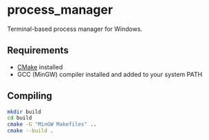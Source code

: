 # process_manager
Terminal-based process manager for Windows.

## Requirements
- [CMake](https://cmake.org/) installed
- GCC (MinGW) compiler installed and added to your system PATH

## Compiling

```sh
mkdir build
cd build
cmake -G "MinGW Makefiles" ..
cmake --build .
```